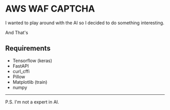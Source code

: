# AWS WAF CAPTCHA

I wanted to play around with the AI so I decided to do something interesting.

And That's

## Requirements

* Tensorflow (keras)
* FastAPI
* curl_cffi
* Pillow
* Matplotlib (train)
* numpy

---
P.S. I'm not a expert in AI.